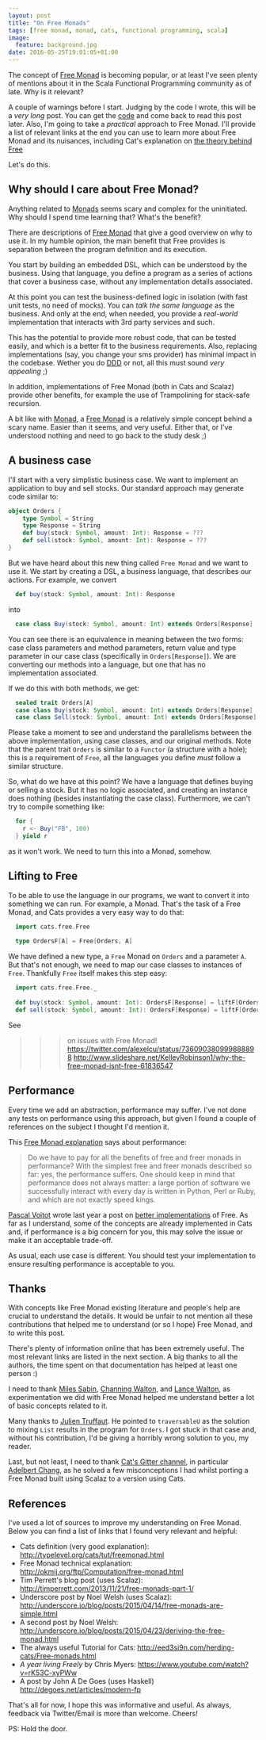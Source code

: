 ```yaml
---
layout: post
title: "On Free Monads"
tags: [free monad, monad, cats, functional programming, scala]
image:
  feature: background.jpg
date: 2016-05-25T19:01:05+01:00
---
```


The concept of [Free Monad](http://typelevel.org/cats/tut/freemonad.html) is becoming popular, or at least I've seen plenty of mentions about it in the Scala Functional Programming community as of late. Why is it relevant?

<!-- more -->

A couple of warnings before I start. Judging by the code I wrote, this will be a *very long* post. You can get the [code](https://github.com/pvillega/free-monad-sample) and come back to read this post later. Also, I'm going to take a *practical* approach to Free Monad. I'll provide a list of relevant links at the end you can use to learn more about Free Monad and its nuisances, including Cat's explanation on [the theory behind Free](http://typelevel.org/cats/tut/freemonad.html#what-is-free-in-theory)

Let's do this.

## Why should I care about Free Monad?

Anything related to [Monads](http://typelevel.org/cats/tut/monad.html) seems scary and complex for the uninitiated. Why should I spend time learning that? What's the benefit?

There are descriptions of [Free Monad](http://typelevel.org/cats/tut/freemonad.html) that give a good overview on why to use it. In my humble opinion, the main benefit that Free provides is separation between the program definition and its execution. 

You start by building an embedded DSL, which can be understood by the business. Using that language, you define a program as a series of actions that cover a business case, without any implementation details associated. 

At this point you can test the business-defined logic in isolation (with fast unit tests, no need of mocks). You can *talk the same language* as the business. And only at the end, when needed, you provide a *real-world* implementation that interacts with 3rd party services and such.

This has the potential to provide more robust code, that can be tested easily, and which is a better fit to the business requirements. Also, replacing implementations (say, you change your sms provider) has minimal impact in the codebase. Wether you do [DDD](https://en.wikipedia.org/wiki/Domain-driven_design) or not, all this must sound *very appealing* ;)

In addition, implementations of Free Monad (both in Cats and Scalaz) provide other benefits, for example the use of Trampolining for stack-safe recursion.

A bit like with [Monad](http://typelevel.org/cats/tut/monad.html), a [Free Monad](http://typelevel.org/cats/tut/freemonad.html) is a relatively simple concept behind a scary name. Easier than it seems, and very useful. Either that, or I've understood nothing and need to go back to the study desk ;)

## A business case

I'll start with a very simplistic business case. We want to implement an application to buy and sell stocks. Our standard approach may generate code similar to:

``` scala
object Orders {
	type Symbol = String
	type Response = String
	def buy(stock: Symbol, amount: Int): Response = ???
	def sell(stock: Symbol, amount: Int): Response = ???
}
```

But we have heard about this new thing called `Free Monad` and we want to use it. We start by creating a DSL, a business language, that describes our actions. For example, we convert

``` scala
  def buy(stock: Symbol, amount: Int): Response
```

into 

``` scala
  case class Buy(stock: Symbol, amount: Int) extends Orders[Response]
```

You can see there is an equivalence in meaning between the two forms: case class parameters and method parameters, return value and type parameter in our case class (specifically in `Orders[Response]`). We are converting our methods into a language, but one that has no implementation associated.

If we do this with both methods, we get:

``` scala
  sealed trait Orders[A]
  case class Buy(stock: Symbol, amount: Int) extends Orders[Response]
  case class Sell(stock: Symbol, amount: Int) extends Orders[Response]
```

Please take a moment to see and understand the parallelisms between the above implementation, using case classes, and our original methods. Note that the parent trait `Orders` is similar to a `Functor` (a structure with a hole); this is a requirement of `Free`, all the languages you define *must* follow a similar structure.

So, what do we have at this point? We have a language that defines buying or selling a stock. But it has no logic associated, and creating an instance does nothing (besides instantiating the case class). Furthermore, we can't try to compile something like:

``` scala
  for {
	r <- Buy("FB", 100)
  } yield r
```

as it won't work. We need to turn this into a Monad, somehow.

## Lifting to Free

To be able to use the language in our programs, we want to convert it into something we can run. For example, a Monad. That's the task of a Free Monad, and Cats provides a very easy way to do that:

``` scala
  import cats.free.Free
  
  type OrdersF[A] = Free[Orders, A]
```
  
We have defined a new type, a `Free` Monad on `Orders` and a parameter `A`. But that's not enough, we need to map our case classes to instances of `Free`. Thankfully `Free` itself makes this step easy: 

``` scala
  import cats.free.Free._
  
  def buy(stock: Symbol, amount: Int): OrdersF[Response] = liftF[Orders, Response](Buy(stock, amount))
  def sell(stock: Symbol, amount: Int): OrdersF[Response] = liftF[Orders, Response](Sell(stock, amount))
```

See

>>> on issues with Free Monad!
https://twitter.com/alexelcu/status/736090380999888898
http://www.slideshare.net/KelleyRobinson1/why-the-free-monad-isnt-free-61836547

## Performance

Every time we add an abstraction, performance may suffer. I've not done any tests on performance using this approach, but given I found a couple of references on the subject I thought I'd mention it. 

This [Free Monad explanation](http://okmij.org/ftp/Computation/free-monad.html) says about performance:

> Do we have to pay for all the benefits of free and freer monads in performance? 
> With the simplest free and freer monads described so far: yes, the performance suffers.
> One should keep in mind that performance does not always matter: a large portion of software
> we successfully interact with every day is written in Python, Perl or Ruby, and which are not 
> exactly speed kings.

[Pascal Voitot](https://twitter.com/mandubian) wrote last year a post on [better implementations](http://mandubian.com/2015/04/09/freer/) of Free. As far as I understand, some of the concepts are already implemented in Cats and, if performance is a big concern for you, this may solve the issue or make it an acceptable trade-off.

As usual, each use case is different. You should test your implementation to ensure resulting performance is acceptable to you.

## Thanks

With concepts like Free Monad existing literature and people's help are crucial to understand the details. It would be unfair to not mention all these contributions that helped me to understand (or so I hope) Free Monad, and to write this post.

There's plenty of information online that has been extremely useful. The most relevant links are listed in the next section. A big thanks to all the authors, the time spent on that documentation has helped at least one person :) 

I need to thank [Miles Sabin](https://twitter.com/milessabin), [Channing Walton](https://twitter.com/channingwalton), and [Lance Walton](https://twitter.com/lancewalton), as  experimentation we did with Free Monad helped me understand better a lot of basic concepts related to it.

Many thanks to [Julien Truffaut](https://twitter.com/julientruffaut). He pointed to `traversableU` as the solution to mixing `List` results in the program for `Orders`. I got stuck in that case and, without his contribution, I'd be giving a horribly wrong solution to you, my reader.

Last, but not least, I need to thank [Cat's Gitter channel](https://gitter.im/typelevel/cats), in particular [Adelbert Chang](https://twitter.com/adelbertchang), as he solved a few misconceptions I had whilst porting a Free Monad built using Scalaz to a version using Cats.

## References

I've used a lot of sources to improve my understanding on Free Monad. Below you can find a list of links that I found very relevant and helpful:

* Cats definition (very good explanation): http://typelevel.org/cats/tut/freemonad.html
* Free Monad technical explanation: http://okmij.org/ftp/Computation/free-monad.html
* Tim Perrett's blog post (uses Scalaz): http://timperrett.com/2013/11/21/free-monads-part-1/
* Underscore post by Noel Welsh (uses Scalaz): http://underscore.io/blog/posts/2015/04/14/free-monads-are-simple.html
* A second post by Noel Welsh: http://underscore.io/blog/posts/2015/04/23/deriving-the-free-monad.html
* The always useful Tutorial for Cats: http://eed3si9n.com/herding-cats/Free-monads.html
* *A year living Freely* by Chris Myers: https://www.youtube.com/watch?v=rK53C-xyPWw  
* A post by John A De Goes (uses Haskell) http://degoes.net/articles/modern-fp


That's all for now, I hope this was informative and useful. As always, feedback via Twitter/Email is more than welcome. Cheers!

PS: Hold the door.